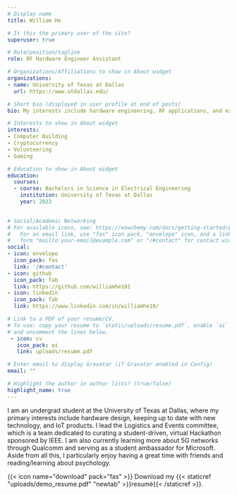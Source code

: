 ```yaml
---
# Display name
title: William He

# Is this the primary user of the site?
superuser: true

# Role/position/tagline
role: RF Hardware Engineer Assistant

# Organizations/Affiliations to show in About widget
organizations:
- name: University of Texas at Dallas
  url: https://www.utdallas.edu/

# Short bio (displayed in user profile at end of posts)
bio: My interests include hardware engineering, RF applications, and exploring the tech field.

# Interests to show in About widget
interests:
- Computer Building
- Cryptocurrency
- Volunteering
- Gaming

# Education to show in About widget
education:
  courses:
  - course: Bachelors in Science in Electrical Engineering
    institution: University of Texas at Dallas
    year: 2023
  

# Social/Academic Networking
# For available icons, see: https://wowchemy.com/docs/getting-started/page-builder/#icons
#   For an email link, use "fas" icon pack, "envelope" icon, and a link in the
#   form "mailto:your-email@example.com" or "/#contact" for contact widget.
social:
- icon: envelope
  icon_pack: fas
  link: '/#contact'
- icon: github
  icon_pack: fab
  link: https://github.com/williamhe101
- icon: linkedin
  icon_pack: fab
  link: https://www.linkedin.com/in/williamhe10/

# Link to a PDF of your resume/CV.
# To use: copy your resume to `static/uploads/resume.pdf`, enable `ai` icons in `params.toml`, 
# and uncomment the lines below.
 - icon: cv
   icon_pack: ai
   link: uploads/resume.pdf

# Enter email to display Gravatar (if Gravatar enabled in Config)
email: ""

# Highlight the author in author lists? (true/false)
highlight_name: true
---
```


I am an undergrad student at the University of Texas at Dallas, where my primary interests include hardware design, keeping up to date with new technology, and IoT products. 
I lead the Logistics and Events committee, which is a team dedicated to curating a student-driven, virtual Hackathon sponsored by IEEE. I am also currently learning more about 5G networks through Qualcomm and serving as a student ambassador for Microsoft. Aside from all this, I particularly enjoy having a great time with friends and reading/learning about psychology.

{{< icon name="download" pack="fas" >}} Download my {{< staticref "uploads/demo_resume.pdf" "newtab" >}}resumé{{< /staticref >}}.
